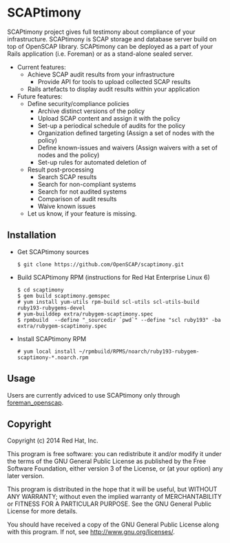 # SCAPtimony

SCAPtimony project gives full testimony about compliance of your infrastructure.
SCAPtimony is SCAP storage and database server build on top of OpenSCAP library.
SCAPtimony can be deployed as a part of your Rails application (i.e. Foreman) or
as a stand-alone sealed server.

+ Current features:
  + Achieve SCAP audit results from your infrastructure
    + Provide API for tools to upload collected SCAP results
  + Rails artefacts to display audit results within your application
+ Future features:
  + Define security/compliance policies
    + Archive distinct versions of the policy
    + Upload SCAP content and assign it with the policy
    + Set-up a periodical schedule of audits for the policy
    + Organization defined targeting (Assign a set of nodes with the policy)
    + Define known-issues and waivers (Assign waivers with a set of nodes and the policy)
    + Set-up rules for automated deletion of
  + Result post-processing
    + Search SCAP results
    + Search for non-compliant systems
    + Search for not audited systems
    * Comparison of audit results
    + Waive known issues
  + Let us know, if your feature is missing.

## Installation

- Get SCAPtimony sources

  ```
  $ git clone https://github.com/OpenSCAP/scaptimony.git
  ```

- Build SCAPtimony RPM (instructions for Red Hat Enterprise Linux 6)

  ```
  $ cd scaptimony
  $ gem build scaptimony.gemspec
  # yum install yum-utils rpm-build scl-utils scl-utils-build ruby193-rubygems-devel
  # yum-builddep extra/rubygem-scaptimony.spec
  $ rpmbuild  --define "_sourcedir `pwd`" --define "scl ruby193" -ba extra/rubygem-scaptimony.spec
  ```

- Install SCAPtimony RPM

  ```
  # yum local install ~/rpmbuild/RPMS/noarch/ruby193-rubygem-scaptimony-*.noarch.rpm
  ```

## Usage

Users are currently adviced to use SCAPtimony only through
[foreman_openscap](https://github.com/OpenSCAP/foreman_openscap).

## Copyright

Copyright (c) 2014 Red Hat, Inc.

This program is free software: you can redistribute it and/or modify
it under the terms of the GNU General Public License as published by
the Free Software Foundation, either version 3 of the License, or
(at your option) any later version.

This program is distributed in the hope that it will be useful,
but WITHOUT ANY WARRANTY; without even the implied warranty of
MERCHANTABILITY or FITNESS FOR A PARTICULAR PURPOSE.  See the
GNU General Public License for more details.

You should have received a copy of the GNU General Public License
along with this program.  If not, see <http://www.gnu.org/licenses/>.
